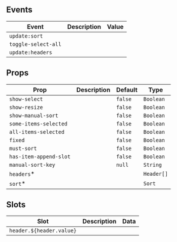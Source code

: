 ## Events

| Event               | Description | Value |
| ------------------- | ----------- | ----- |
| `update:sort`       |             |       |
| `toggle-select-all` |             |       |
| `update:headers`    |             |       |

## Props

| Prop                   | Description | Default | Type       |
| ---------------------- | ----------- | ------- | ---------- |
| `show-select`          |             | `false` | `Boolean`  |
| `show-resize`          |             | `false` | `Boolean`  |
| `show-manual-sort`     |             | `false` | `Boolean`  |
| `some-items-selected`  |             | `false` | `Boolean`  |
| `all-items-selected`   |             | `false` | `Boolean`  |
| `fixed`                |             | `false` | `Boolean`  |
| `must-sort`            |             | `false` | `Boolean`  |
| `has-item-append-slot` |             | `false` | `Boolean`  |
| `manual-sort-key`      |             | `null`  | `String`   |
| `headers`\*            |             |         | `Header[]` |
| `sort`\*               |             |         | `Sort`     |

## Slots

| Slot                     | Description | Data |
| ------------------------ | ----------- | ---- |
| `header.${header.value}` |             |      |
